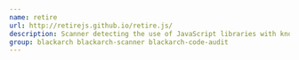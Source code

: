 ```yaml
---
name: retire
url: http://retirejs.github.io/retire.js/
description: Scanner detecting the use of JavaScript libraries with known vulnerabilities.
group: blackarch blackarch-scanner blackarch-code-audit
---
```

